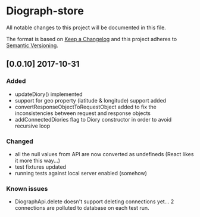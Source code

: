 # Diograph-store
All notable changes to this project will be documented in this file.

The format is based on [Keep a Changelog](http://keepachangelog.com/en/1.0.0/)
and this project adheres to [Semantic Versioning](http://semver.org/spec/v2.0.0.html).

## [0.0.10] 2017-10-31

### Added
- updateDiory() implemented
- support for geo property (latitude & longitude) support added
- convertResponseObjectToRequestObject added to fix the inconsistencies between request and response objects
- addConnectedDiories flag to Diory constructor in order to avoid recursive loop

### Changed
- all the null values from API are now converted as undefineds (React likes it more this way...)
- test fixtures updated
- running tests against local server enabled (somehow)

### Known issues
- DiographApi.delete doesn't support deleting connections yet... 2 connections are polluted to database on each test run.
